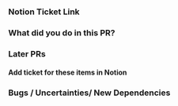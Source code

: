 ### Notion Ticket Link


### What did you do in this PR?


### Later PRs
#### Add ticket for these items in Notion


### Bugs / Uncertainties/ New Dependencies 
